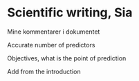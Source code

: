 # Scientific writing, Sia
Mine kommentarer i dokumentet

Accurate number  of predictors

Objectives, what is the point of prediction

Add from the introduction

<!-- #Work -->

<!-- {BearID:2F4CA492-F637-4CC8-9D8D-6C67361F2942-15756-0000130BED3A36C1} -->
